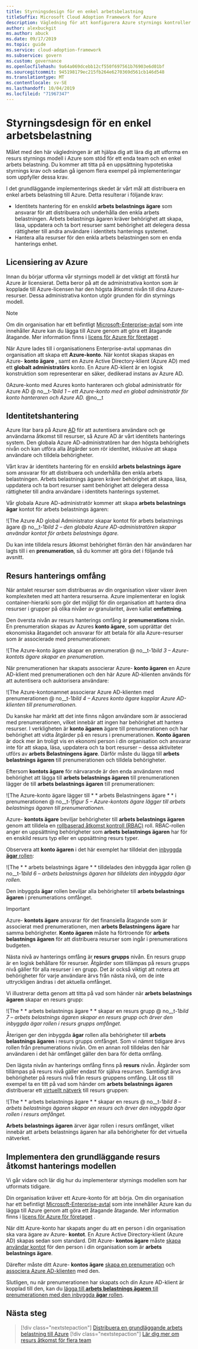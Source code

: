 ```yaml
---
title: Styrningsdesign för en enkel arbetsbelastning
titleSuffix: Microsoft Cloud Adoption Framework for Azure
description: Vägledning för att konfigurera Azure styrnings kontroller så att en användare kan distribuera en enkel arbets belastning.
author: alexbuckgit
ms.author: abuck
ms.date: 09/17/2019
ms.topic: guide
ms.service: cloud-adoption-framework
ms.subservice: govern
ms.custom: governance
ms.openlocfilehash: 9a64a069dcebb12cf550f697561b76903e6d01bf
ms.sourcegitcommit: 945198179ec215fb264e6270369d561cb146d548
ms.translationtype: MT
ms.contentlocale: sv-SE
ms.lasthandoff: 10/04/2019
ms.locfileid: "71967347"
---
```

# <a name="governance-design-for-a-simple-workload"></a>Styrningsdesign för en enkel arbetsbelastning

Målet med den här vägledningen är att hjälpa dig att lära dig att utforma en resurs styrnings modell i Azure som stöd för ett enda team och en enkel arbets belastning. Du kommer att titta på en uppsättning hypotetiska styrnings krav och sedan gå igenom flera exempel på implementeringar som uppfyller dessa krav.

I det grundläggande implementerings skedet är vårt mål att distribuera en enkel arbets belastning till Azure. Detta resulterar i följande krav:

- Identitets hantering för en enskild **arbets belastnings ägare** som ansvarar för att distribuera och underhålla den enkla arbets belastningen. Arbets belastnings ägaren kräver behörighet att skapa, läsa, uppdatera och ta bort resurser samt behörighet att delegera dessa rättigheter till andra användare i identitets hanterings systemet.
- Hantera alla resurser för den enkla arbets belastningen som en enda hanterings enhet.

## <a name="licensing-azure"></a>Licensiering av Azure

Innan du börjar utforma vår styrnings modell är det viktigt att förstå hur Azure är licensierat. Detta beror på att de administrativa konton som är kopplade till Azure-licensen har den högsta åtkomst nivån till dina Azure-resurser. Dessa administrativa konton utgör grunden för din styrnings modell.

> [!NOTE]
> Om din organisation har ett befintligt [Microsoft-Enterprise-avtal](https://www.microsoft.com/licensing/licensing-programs/enterprise.aspx) som inte innehåller Azure kan du lägga till Azure genom att göra ett åtagande åtagande. Mer information finns i [licens för Azure för företaget](https://azure.microsoft.com/pricing/enterprise-agreement) .

När Azure lades till i organisationens Enterprise-avtal uppmanas din organisation att skapa ett **Azure-konto**. När kontot skapas skapas en Azure- **konto ägare** , samt en Azure Active Directory-klient (Azure AD) med ett **globalt administratörs** konto. En Azure AD-klient är en logisk konstruktion som representerar en säker, dedikerad instans av Azure AD.

0Azure-konto med Azures konto hanteraren och global administratör för Azure AD @ no__t-1*bild 1 – ett Azure-konto med en global administratör för konto hanteraren och Azure AD.* @no__t

## <a name="identity-management"></a>Identitetshantering

Azure litar bara på Azure [AD](https://docs.microsoft.com/azure/active-directory) för att autentisera användare och ge användarna åtkomst till resurser, så Azure AD är vårt identitets hanterings system. Den globala Azure AD-administratören har den högsta behörighets nivån och kan utföra alla åtgärder som rör identitet, inklusive att skapa användare och tilldela behörigheter.

Vårt krav är identitets hantering för en enskild **arbets belastnings ägare** som ansvarar för att distribuera och underhålla den enkla arbets belastningen. Arbets belastnings ägaren kräver behörighet att skapa, läsa, uppdatera och ta bort resurser samt behörighet att delegera dessa rättigheter till andra användare i identitets hanterings systemet.

Vår globala Azure AD-administratör kommer att skapa **arbets belastnings ägar** kontot för arbets belastnings ägaren:

![The Azure AD global Administrator skapar kontot för arbets belastnings ägare @ no__t-1*bild 2 – den globala Azure AD-administratören skapar användar kontot för arbets belastnings ägare.*

Du kan inte tilldela resurs åtkomst behörighet förrän den här användaren har lagts till i en **prenumeration**, så du kommer att göra det i följande två avsnitt.

## <a name="resource-management-scope"></a>Resurs hanterings omfång

När antalet resurser som distribueras av din organisation växer växer även komplexiteten med att hantera resurserna. Azure implementerar en logisk container-hierarki som gör det möjligt för din organisation att hantera dina resurser i grupper på olika nivåer av granularitet, även kallat **omfattning**.

Den översta nivån av resurs hanterings omfång är **prenumerations** nivån. En prenumeration skapas av Azures **konto ägare**, som upprättar det ekonomiska åtagandet och ansvarar för att betala för alla Azure-resurser som är associerade med prenumerationen:

![The Azure-konto ägare skapar en prenumeration @ no__t-1*bild 3 – Azure-kontots ägare skapar en prenumeration.*

När prenumerationen har skapats associerar Azure- **konto ägaren** en Azure AD-klient med prenumerationen och den här Azure AD-klienten används för att autentisera och auktorisera användare:

![The Azure-kontonamnet associerar Azure AD-klienten med prenumerationen @ no__t-1*bild 4 – Azures konto ägare kopplar Azure AD-klienten till prenumerationen.*

Du kanske har märkt att det inte finns någon användare som är associerad med prenumerationen, vilket innebär att ingen har behörighet att hantera resurser. I verkligheten är **konto ägaren** ägare till prenumerationen och har behörighet att vidta åtgärder på en resurs i prenumerationen. **Konto ägaren** är dock mer än troligt vis en ekonomi person i din organisation och ansvarar inte för att skapa, läsa, uppdatera och ta bort resurser – dessa aktiviteter utförs av **arbets Belastningens ägare**. Därför måste du lägga till **arbets belastnings ägaren** till prenumerationen och tilldela behörigheter.

Eftersom **kontots ägare** för närvarande är den enda användaren med behörighet att lägga till **arbets belastnings ägaren** till prenumerationen lägger de till **arbets belastnings ägaren** till prenumerationen:

![The Azure-konto ägare lägger till * * arbets Belastningens ägare * * i prenumerationen @ no__t-1*figur 5 – Azure-kontots ägare lägger till arbets belastnings ägaren till prenumerationen.*

Azure- **kontots ägare** beviljar behörigheter till **arbets belastnings ägaren** genom att tilldela en [rollbaserad åtkomst kontroll (RBAC)](https://docs.microsoft.com/azure/role-based-access-control) roll. RBAC-rollen anger en uppsättning behörigheter som **arbets belastnings ägaren** har för en enskild resurs typ eller en uppsättning resurs typer.

Observera att **konto ägaren** i det här exemplet har tilldelat den [inbyggda **ägar** rollen](https://docs.microsoft.com/azure/role-based-access-control/built-in-roles#owner):

![The * * arbets belastnings ägare * * tilldelades den inbyggda ägar rollen @ no__t-1*bild 6 – arbets belastnings ägaren har tilldelats den inbyggda ägar rollen.*

Den inbyggda **ägar** rollen beviljar alla behörigheter till **arbets belastnings ägaren** i prenumerations omfånget.

> [!IMPORTANT]
> Azure- **kontots ägare** ansvarar för det finansiella åtagande som är associerat med prenumerationen, men **arbets Belastningens ägare** har samma behörigheter. **Konto ägaren** måste ha förtroende för **arbets belastnings ägaren** för att distribuera resurser som ingår i prenumerations budgeten.

Nästa nivå av hanterings omfång är **resurs grupps** nivån. En resurs grupp är en logisk behållare för resurser. Åtgärder som tillämpas på resurs grupps nivå gäller för alla resurser i en grupp. Det är också viktigt att notera att behörigheter för varje användare ärvs från nästa nivå, om de inte uttryckligen ändras i det aktuella omfånget.

Vi illustrerar detta genom att titta på vad som händer när **arbets belastnings ägaren** skapar en resurs grupp:

![The * * arbets belastnings ägare * * skapar en resurs grupp @ no__t-1*bild 7 – arbets belastnings ägaren skapar en resurs grupp och ärver den inbyggda ägar rollen i resurs grupps omfånget.*

Återigen ger den inbyggda **ägar** rollen alla behörigheter till **arbets belastnings ägaren** i resurs grupps omfånget. Som vi nämnt tidigare ärvs rollen från prenumerations nivån. Om en annan roll tilldelas den här användaren i det här omfånget gäller den bara för detta omfång.

Den lägsta nivån av hanterings omfång finns på **resurs** nivån. Åtgärder som tillämpas på resurs nivå gäller endast för själva resursen. Samtidigt ärvs behörigheter på resurs nivå från resurs gruppens omfång. Låt oss till exempel ta en titt på vad som händer om **arbets belastnings ägaren** distribuerar ett [virtuellt nätverk](https://docs.microsoft.com/azure/virtual-network/virtual-networks-overview) till resurs gruppen:

![The * * arbets belastnings ägare * * skapar en resurs @ no__t-1*bild 8 – arbets belastnings ägaren skapar en resurs och ärver den inbyggda ägar rollen i resurs omfånget.*

**Arbets belastnings ägaren** ärver ägar rollen i resurs omfånget, vilket innebär att arbets belastnings ägaren har alla behörigheter för det virtuella nätverket.

## <a name="implementing-the-basic-resource-access-management-model"></a>Implementera den grundläggande resurs åtkomst hanterings modellen

Vi går vidare och lär dig hur du implementerar styrnings modellen som har utformats tidigare.

Din organisation kräver ett Azure-konto för att börja. Om din organisation har ett befintligt [Microsoft-Enterprise-avtal](https://www.microsoft.com/licensing/licensing-programs/enterprise.aspx) som inte innehåller Azure kan du lägga till Azure genom att göra ett åtagande åtagande. Mer information finns i [licens för Azure för företaget](https://azure.microsoft.com/pricing/enterprise-agreement) .

När ditt Azure-konto har skapats anger du att en person i din organisation ska vara ägare av Azure- **kontot**. En Azure Active Directory-klient (Azure AD) skapas sedan som standard. Ditt Azure- **kontos ägare** måste [skapa användar kontot](https://docs.microsoft.com/azure/active-directory/add-users-azure-active-directory) för den person i din organisation som är **arbets belastnings ägare**.

Därefter måste ditt Azure- **kontos ägare** [skapa en prenumeration](https://docs.microsoft.com/partner-center/create-a-new-subscription) och [associera Azure AD-klienten](https://docs.microsoft.com/azure/active-directory/fundamentals/active-directory-how-subscriptions-associated-directory) med den.

Slutligen, nu när prenumerationen har skapats och din Azure AD-klient är kopplad till den, kan du [lägga till **arbets belastnings ägaren** till prenumerationen med den inbyggda **ägar** rollen](https://docs.microsoft.com/azure/billing/billing-add-change-azure-subscription-administrator#to-assign-a-user-as-an-administrator).

## <a name="next-steps"></a>Nästa steg

> [!div class="nextstepaction"]
> [Distribuera en grundläggande arbets belastning till Azure](../../infrastructure/virtual-machines/basic-workload.md)
> [!div class="nextstepaction"]
> [Lär dig mer om resurs åtkomst för flera team](./governance-multiple-teams.md)
